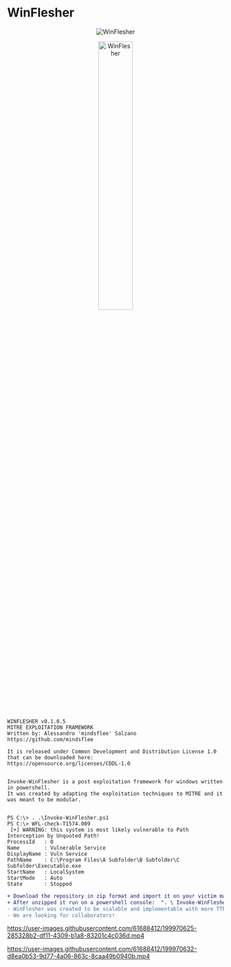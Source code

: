 # WinFlesher
<p align="center">
  <img src="https://user-images.githubusercontent.com/61688412/199962640-950f21fe-f929-42f5-ae4b-5e4787a9f1d3.png" alt="WinFlesher"/>
</p>

<p align="center">
  <img src="https://user-images.githubusercontent.com/61688412/199967424-587f3a2f-e299-4f1d-ac55-fb3c2c25a946.png" alt="WinFlesher" width=40% height=40%/>
</p>



    WINFLESHER v0.1.0.5 
    MITRE EXPLOITATION FRAMEWORK  
    Written by: Alessandro 'mindsflee' Salzano 
    https://github.com/mindsflee                
                                                                                                                                      
    It is released under Common Development and Distribution License 1.0 
    that can be downloaded here:                                    
    https://opensource.org/licenses/CDDL-1.0  
 

    Invoke-WinFlesher is a post exploitation framework for windows written in powershell. 
    It was created by adapting the exploitation techniques to MITRE and it was meant to be modular.


    PS C:\> . .\Invoke-WinFlesher.ps1
    PS C:\> WFL-check-T1574.009
     [+] WARNING: this system is most likely vulnerable to Path Interception by Unquoted Path!
    ProcessId   : 0
    Name        : Vulnerable Service
    DisplayName : Vuln Service
    PathName    : C:\Program Files\A Subfolder\B Subfolder\C Subfolder\Executable.exe
    StartName   : LocalSystem
    StartMode   : Auto
    State       : Stopped

```diff
+ Download the repository in zip format and import it on your victim machine
+ After unzipped it run on a powershell console:  ". \ Invoke-WinFlesher.ps1"
- WinFlesher was created to be scalable and implementable with more TTP and MITRE modules
- We are looking for collaborators!
```




https://user-images.githubusercontent.com/61688412/199970625-285328b2-df11-4309-b1a8-83201c4c036d.mp4



https://user-images.githubusercontent.com/61688412/199970632-d8ea0b53-9d77-4a06-863c-8caa49b0940b.mp4








